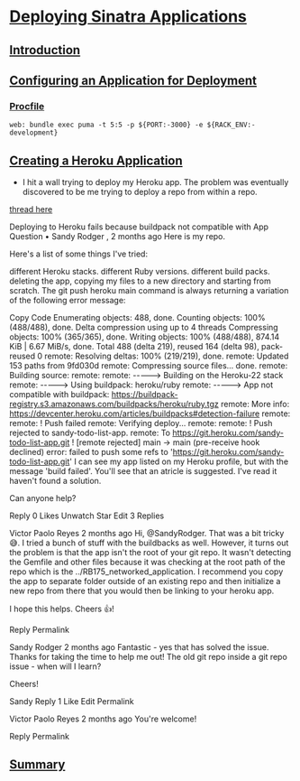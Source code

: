 # [Deploying Sinatra Applications](https://launchschool.com/lessons/26c18317/assignments)

## [Introduction](https://launchschool.com/lessons/26c18317/assignments/cf6f9a67)

## [Configuring an Application for Deployment](https://launchschool.com/lessons/26c18317/assignments/ab12b730)

### [Procfile](https://launchschool.com/lessons/26c18317/assignments/ab12b730)

`web: bundle exec puma -t 5:5 -p ${PORT:-3000} -e ${RACK_ENV:-development}`

## [Creating a Heroku Application](https://launchschool.com/lessons/26c18317/assignments/621c4795)

- I hit a wall trying to deploy my Heroku app. The problem was eventually discovered to be me trying to deploy a repo from within a repo.

[thread here](https://launchschool.com/posts/689ace14)


Deploying to Heroku fails because buildpack not compatible with App
Question • Sandy Rodger ,  2 months ago
Here is my repo.

Here's a list of some things I've tried:

different Heroku stacks.
different Ruby versions.
different build packs.
deleting the app, copying my files to a new directory and starting from scratch.
The git push heroku main command is always returning a variation of the following error message:

Copy Code
Enumerating objects: 488, done.
Counting objects: 100% (488/488), done.
Delta compression using up to 4 threads
Compressing objects: 100% (365/365), done.
Writing objects: 100% (488/488), 874.14 KiB | 6.67 MiB/s, done.
Total 488 (delta 219), reused 164 (delta 98), pack-reused 0
remote: Resolving deltas: 100% (219/219), done.
remote: Updated 153 paths from 9fd030d
remote: Compressing source files... done.
remote: Building source:
remote: 
remote: -----> Building on the Heroku-22 stack
remote: -----> Using buildpack: heroku/ruby
remote: -----> App not compatible with buildpack: https://buildpack-registry.s3.amazonaws.com/buildpacks/heroku/ruby.tgz
remote:        More info: https://devcenter.heroku.com/articles/buildpacks#detection-failure
remote: 
remote:  !     Push failed
remote: Verifying deploy...
remote: 
remote: !       Push rejected to sandy-todo-list-app.
remote: 
To https://git.heroku.com/sandy-todo-list-app.git
 ! [remote rejected] main -> main (pre-receive hook declined)
error: failed to push some refs to 'https://git.heroku.com/sandy-todo-list-app.git'
I can see my app listed on my Heroku profile, but with the message 'build failed'. You'll see that an atricle is suggested. I've read it haven't found a solution.

Can anyone help?

Reply 0 Likes   Unwatch    Star  Edit
3 Replies

Victor Paolo Reyes
2 months ago
Hi, @SandyRodger. That was a bit tricky :sweat_smile:. I tried a bunch of stuff with the buildbacks as well. However, it turns out the problem is that the app isn't the root of your git repo. It wasn't detecting the Gemfile and other files because it was checking at the root path of the repo which is the ../RB175_networked_application. I recommend you copy the app to separate folder outside of an existing repo and then initialize a new repo from there that you would then be linking to your heroku app.

I hope this helps. Cheers :thumbsup:!

Reply    Permalink

Sandy Rodger
2 months ago
Fantastic - yes that has solved the issue. Thanks for taking the time to help me out! The old git repo inside a git repo issue - when will I learn?

Cheers!

Sandy
Reply 1 Like Edit  Permalink

Victor Paolo Reyes
2 months ago
You're welcome!

Reply    Permalink

## [Summary](https://launchschool.com/lessons/26c18317/assignments/2989ba00)
